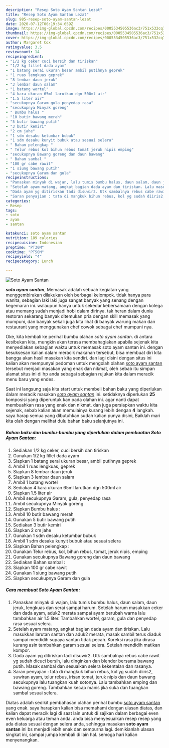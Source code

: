 ```yaml
---
description: "Resep Soto Ayam Santan Lezat"
title: "Resep Soto Ayam Santan Lezat"
slug: 985-resep-soto-ayam-santan-lezat
date: 2020-07-12T06:19:34.659Z
image: https://img-global.cpcdn.com/recipes/0005534505536ac3/751x532cq70/soto-ayam-santan-foto-resep-utama.jpg
thumbnail: https://img-global.cpcdn.com/recipes/0005534505536ac3/751x532cq70/soto-ayam-santan-foto-resep-utama.jpg
cover: https://img-global.cpcdn.com/recipes/0005534505536ac3/751x532cq70/soto-ayam-santan-foto-resep-utama.jpg
author: Margaret Cox
ratingvalue: 3.5
reviewcount: 14
recipeingredient:
- "1/2 kg ceker cuci bersih dan tiriskan"
- "1/2 kg fillet dada ayam"
- "1 batang serai ukuran besar ambil putihnya geprek"
- "1 ruas lengkuas geprek"
- "8 lembar daun jeruk"
- "3 lembar daun salam"
- "1 batang wortel"
- "4 kara ukuran 65ml larutkan dgn 500ml air"
- "1.5 liter air"
- "secukupnya Garam gula penyedap rasa"
- "secukupnya Minyak goreng"
- " Bumbu halus "
- "10 butir bawang merah"
- "5 butir bawang putih"
- "3 butir kemiri"
- "2 cm jahe"
- "1 sdm desaku ketumbar bubuk"
- "1 sdm desaku kunyit bubuk atau sesuai selera"
- " Bahan pelengkap "
- " Telur rebus kol bihun rebus tomat jeruk nipis emping"
- "secukupnya Bawang goreng dan daun bawang"
- " Bahan sambal "
- "100 gr cabe rawit"
- "1 siung bawang putih"
- "secukupnya Garam dan gula"
recipeinstructions:
- "Panaskan minyak di wajan, lalu tumis bumbu halus, daun salam, daun jeruk, lengkuas dan serai sampai harum. Setelah harum masukkan ceker dan dada ayam, aduk2 merata sampai ayam berubah warna lalu tambahkan air 1.5 liter. Tambahkan wortel, garam, gula dan penyedap rasa sesuai selera."
- "Setelah ayam matang, angkat bagian dada ayam dan tiriskan. Lalu masukkan larutan santan dan aduk2 merata, masak sambil terus diaduk sampai mendidih supaya santan tidak pecah. Koreksi rasa jika dirasa kurang asin tambahkan garam sesuai selera. Setelah mendidih matikan kompor."
- "Dada ayam yg ditiriskan tadi disuwir2. Utk sambalnya rebus cabe rawit yg sudah dicuci bersih, lalu dinginkan dan blender bersama bawang putih. Masak sambal dan sesuaikan selera kekentalan dan rasanya."
- "Saran penyajian : tata di mangkuk bihun rebus, kol yg sudah diiris2, suwiran ayam, telur rebus, irisan tomat, jeruk nipis dan daun bawang secukupnya lalu tuangkan kuah sotonya. Lalu tambahkan emping dan bawang goreng. Tambahkan kecap manis jika suka dan tuangkan sambal sesuai selera."
categories:
- Resep
tags:
- soto
- ayam
- santan

katakunci: soto ayam santan 
nutrition: 189 calories
recipecuisine: Indonesian
preptime: "PT30M"
cooktime: "PT50M"
recipeyield: "4"
recipecategory: Lunch

---
```



![Soto Ayam Santan](https://img-global.cpcdn.com/recipes/0005534505536ac3/751x532cq70/soto-ayam-santan-foto-resep-utama.jpg)

<b><i>soto ayam santan</i></b>, Memasak adalah sebuah kegiatan yang menggembirakan dilakukan oleh berbagai kelompok. tidak hanya para wanita, sebagian laki laki juga sangat banyak yang senang dengan kegemaran ini. walaupun hanya untuk sekedar kebersamaan dengan kolega atau memang sudah menjadi hobi dalam dirinya. tak heran dalam dunia restoran sekarang banyak ditemukan pria dengan skill memasak yang mumpuni, dan banyak sekali juga kita lihat di banyak warung makan dan restaurant yang menggunakan chef cowok sebagai chef mumpuni nya.

Oke, kita kembali ke perihal bumbu olahan <i>soto ayam santan</i>. di antara kesibukan kita, mungkin akan terasa membahagiakan apabila sejenak kita menyediakan sebagian waktu untuk memasak soto ayam santan ini. dengan kesuksesan kalian dalam meracik makanan tersebut, bisa membuat diri kita bangga akan hasil masakan kita sendiri. dan lagi disini dengan situs ini kalian akan mempunyai pedoman untuk mengolah olahan <u>soto ayam santan</u> tersebut menjadi masakan yang enak dan nikmat, oleh sebab itu simpan alamat situs ini di hp anda sebagai sebagian rujukan kita dalam meracik menu baru yang endes.




Saat ini langsung saja kita start untuk membeli bahan baku yang diperlukan dalam meracik masakan <u><i>soto ayam santan</i></u> ini. setidaknya diperlukan <b>25</b> komposisi yang diperuntuk kan pada olahan ini. agar nanti dapat membuahkan rasa yang enak dan nikmat. dan juga persiapkan waktu kita sejenak, sebab kalian akan memulainya kurang lebih dengan <b>4</b> langkah. saya harap semua yang dibutuhkan sudah kalian punya disini, Baiklah mari kita olah dengan melihat dulu bahan baku selanjutnya ini.

<!--inarticleads1-->

##### Bahan baku dan bumbu-bumbu yang diperlukan dalam pembuatan Soto Ayam Santan:

1. Sediakan 1/2 kg ceker, cuci bersih dan tiriskan
1. Gunakan 1/2 kg fillet dada ayam
1. Siapkan 1 batang serai ukuran besar, ambil putihnya geprek
1. Ambil 1 ruas lengkuas, geprek
1. Siapkan 8 lembar daun jeruk
1. Siapkan 3 lembar daun salam
1. Ambil 1 batang wortel
1. Sediakan 4 kara ukuran 65ml larutkan dgn 500ml air
1. Siapkan 1.5 liter air
1. Ambil secukupnya Garam, gula, penyedap rasa
1. Ambil secukupnya Minyak goreng
1. Siapkan  Bumbu halus :
1. Ambil 10 butir bawang merah
1. Gunakan 5 butir bawang putih
1. Sediakan 3 butir kemiri
1. Siapkan 2 cm jahe
1. Gunakan 1 sdm desaku ketumbar bubuk
1. Ambil 1 sdm desaku kunyit bubuk atau sesuai selera
1. Siapkan  Bahan pelengkap :
1. Gunakan  Telur rebus, kol, bihun rebus, tomat, jeruk nipis, emping
1. Gunakan secukupnya Bawang goreng dan daun bawang
1. Sediakan  Bahan sambal :
1. Siapkan 100 gr cabe rawit
1. Gunakan 1 siung bawang putih
1. Siapkan secukupnya Garam dan gula




<!--inarticleads2-->

##### Cara membuat Soto Ayam Santan:

1. Panaskan minyak di wajan, lalu tumis bumbu halus, daun salam, daun jeruk, lengkuas dan serai sampai harum. Setelah harum masukkan ceker dan dada ayam, aduk2 merata sampai ayam berubah warna lalu tambahkan air 1.5 liter. Tambahkan wortel, garam, gula dan penyedap rasa sesuai selera.
1. Setelah ayam matang, angkat bagian dada ayam dan tiriskan. Lalu masukkan larutan santan dan aduk2 merata, masak sambil terus diaduk sampai mendidih supaya santan tidak pecah. Koreksi rasa jika dirasa kurang asin tambahkan garam sesuai selera. Setelah mendidih matikan kompor.
1. Dada ayam yg ditiriskan tadi disuwir2. Utk sambalnya rebus cabe rawit yg sudah dicuci bersih, lalu dinginkan dan blender bersama bawang putih. Masak sambal dan sesuaikan selera kekentalan dan rasanya.
1. Saran penyajian : tata di mangkuk bihun rebus, kol yg sudah diiris2, suwiran ayam, telur rebus, irisan tomat, jeruk nipis dan daun bawang secukupnya lalu tuangkan kuah sotonya. Lalu tambahkan emping dan bawang goreng. Tambahkan kecap manis jika suka dan tuangkan sambal sesuai selera.




Diatas adalah sedikit pembahasan olahan perihal bumbu <u>soto ayam santan</u> yang enak. saya harapkan kalian bisa memahami dengan ulasan diatas, dan kalian dapat meracik lagi di saat lain untuk di sajikan dalam berbagai even even keluarga atau teman anda. anda bisa menyesuaikan resep resep yang ada diatas sesuai dengan selera anda, sehingga masakan <b>soto ayam santan</b> ini bs menjadi lebih enak dan sempurna lagi. demikianlah ulasan singkat ini, sampai jumpa kembali di lain hal. semoga hari kalian menyenangkan.
